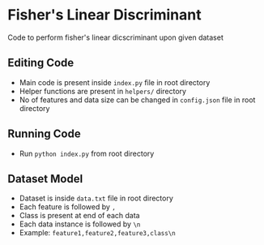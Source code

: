 # Fisher's Linear Discriminant

Code to perform fisher's linear dicscriminant upon given dataset

## Editing Code
* Main code is present inside `index.py` file in root directory
* Helper functions are present in `helpers/` directory
* No of features and data size can be changed in `config.json` file in root directory

## Running Code
* Run `python index.py` from root directory

## Dataset Model
* Dataset is inside `data.txt` file in root directory
* Each feature is followed by `,`
* Class is present at end of each data
* Each data instance is followed by `\n`
* Example: `feature1,feature2,feature3,class\n`
